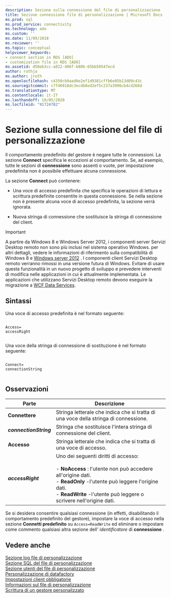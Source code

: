 ```yaml
---
description: Sezione sulla connessione del file di personalizzazione
title: Sezione connessione file di personalizzazione | Microsoft Docs
ms.prod: sql
ms.prod_service: connectivity
ms.technology: ado
ms.custom: ''
ms.date: 11/09/2018
ms.reviewer: ''
ms.topic: conceptual
helpviewer_keywords:
- connect section in RDS [ADO]
- customization file in RDS [ADO]
ms.assetid: d50eb3cc-a822-486f-b80b-65bb50547ecd
author: rothja
ms.author: jroth
ms.openlocfilehash: c4350cb9aad6e2ef1d9381cffb6e05b13d09c43c
ms.sourcegitcommit: c7f40918dc3ecdb0ed2ef5c237a3996cb4cd268d
ms.translationtype: MT
ms.contentlocale: it-IT
ms.lasthandoff: 10/05/2020
ms.locfileid: "91724782"
---
```

# <a name="customization-file-connect-section"></a>Sezione sulla connessione del file di personalizzazione
Il comportamento predefinito del gestore è negare tutte le connessioni. La sezione **Connect** specifica le eccezioni al comportamento. Se, ad esempio, tutte le sezioni di **connessione** sono assenti o vuote, per impostazione predefinita non è possibile effettuare alcuna connessione.  
  
 La sezione **Connect** può contenere:  
  
-   Una voce di accesso predefinita che specifica le operazioni di lettura e scrittura predefinite consentite in questa connessione. Se nella sezione non è presente alcuna voce di accesso predefinita, la sezione verrà ignorata.  
  
-   Nuova stringa di connessione che sostituisce la stringa di connessione del client.  
  
> [!IMPORTANT]
>  A partire da Windows 8 e Windows Server 2012, i componenti server Servizi Desktop remoto non sono più inclusi nel sistema operativo Windows. per altri dettagli, vedere le informazioni di riferimento sulla compatibilità di Windows 8 e [Windows server 2012](https://www.microsoft.com/download/details.aspx?id=27416) . I componenti client Servizi Desktop remoto verranno rimossi in una versione futura di Windows. Evitare di usare questa funzionalità in un nuovo progetto di sviluppo e prevedere interventi di modifica nelle applicazioni in cui è attualmente implementata. Le applicazioni che utilizzano Servizi Desktop remoto devono eseguire la migrazione a [WCF Data Services](/dotnet/framework/wcf/).  
  
## <a name="syntax"></a>Sintassi  
 Una voce di accesso predefinita è nel formato seguente:  
  
```console
  
Access=  
accessRight  
  
```  
  
 Una voce della stringa di connessione di sostituzione è nel formato seguente:  
  
```console
  
Connect=  
connectionString  
  
```  
  
## <a name="remarks"></a>Osservazioni  
  
|Parte|Descrizione|  
|----------|-----------------|  
|**Connettere**|Stringa letterale che indica che si tratta di una voce della stringa di connessione.|  
|**_connectionString_**|Stringa che sostituisce l'intera stringa di connessione del client.|  
|**Accesso**|Stringa letterale che indica che si tratta di una voce di accesso.|  
|**_accessRight_**|Uno dei seguenti diritti di accesso:<br /><br /> -   **NoAccess** : l'utente non può accedere all'origine dati.<br />-   **ReadOnly** -l'utente può leggere l'origine dati.<br />-   **ReadWrite** -l'utente può leggere o scrivere nell'origine dati.|  
  
 Se si desidera consentire qualsiasi connessione (in effetti, disabilitando il comportamento predefinito del gestore), impostare la voce di accesso nella sezione **Connetti predefinito** su `Access=ReadWrite` ed eliminare o impostare come commento qualsiasi altra sezione dell' _identificatore_ di **connessione** .  
  
## <a name="see-also"></a>Vedere anche  
 [Sezione log file di personalizzazione](./customization-file-logs-section.md)   
 [Sezione SQL del file di personalizzazione](./customization-file-sql-section.md)   
 [Sezione utenti del file di personalizzazione](./customization-file-userlist-section.md)   
 [Personalizzazione di datafactory](./datafactory-customization.md)   
 [Impostazioni client obbligatorie](./required-client-settings.md)   
 [Informazioni sul file di personalizzazione](./understanding-the-customization-file.md)   
 [Scrittura di un gestore personalizzato](./writing-your-own-customized-handler.md)